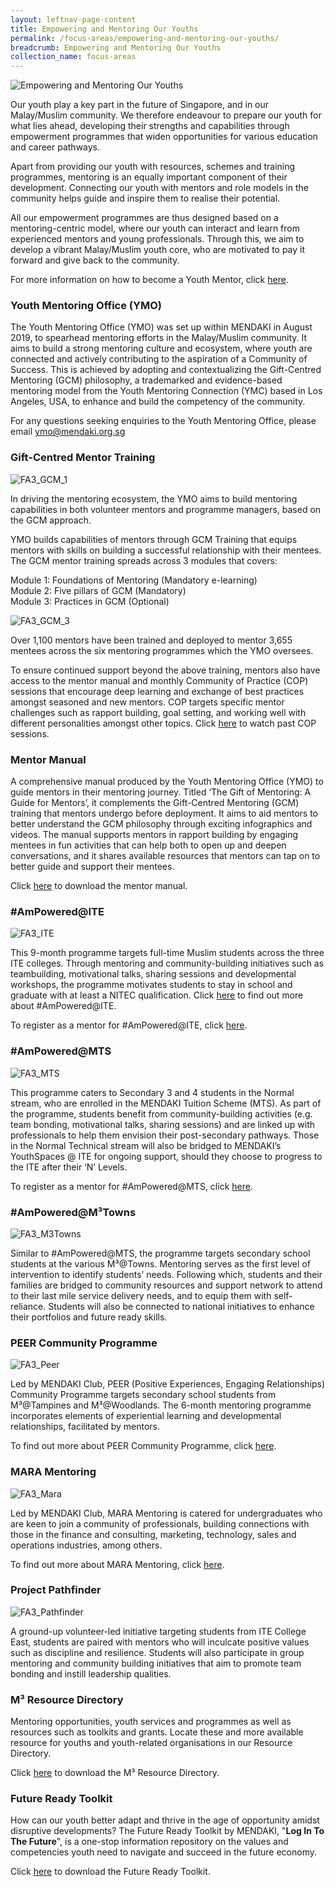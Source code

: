 ```yaml
---
layout: leftnav-page-content
title: Empowering and Mentoring Our Youths
permalink: /focus-areas/empowering-and-mentoring-our-youths/
breadcrumb: Empowering and Mentoring Our Youths
collection_name: focus-areas
---
```


![Empowering and Mentoring Our Youths](/images/focus-area-empowering.jpg)

Our youth play a key part in the future of Singapore, and in our Malay/Muslim community. We therefore endeavour to prepare our youth for what lies ahead, developing their strengths and capabilities through empowerment programmes that widen opportunities for various education and career pathways.

Apart from providing our youth with resources, schemes and training programmes, mentoring is an equally important component of their development. Connecting our youth with mentors and role models in the community helps guide and inspire them to realise their potential.

All our empowerment programmes are thus designed based on a mentoring-centric model, where our youth can interact and learn from experienced mentors and young professionals. Through this, we aim to develop a vibrant Malay/Muslim youth core, who are motivated to pay it forward and give back to the community.

For more information on how to become a Youth Mentor, click [here](https://www.tinyurl.com/volunteerMENDAKI2021).

### **Youth Mentoring Office (YMO)** 

The Youth Mentoring Office (YMO) was set up within MENDAKI in August 2019, to spearhead mentoring efforts in the Malay/Muslim community. It aims to build a strong mentoring culture and ecosystem, where youth are connected and actively contributing to the aspiration of a Community of Success. This is achieved by adopting and contextualizing the Gift-Centred Mentoring (GCM) philosophy, a trademarked and evidence-based mentoring model from the Youth Mentoring Connection (YMC) based in Los Angeles, USA, to enhance and build the competency of the community.

For any questions seeking enquiries to the Youth Mentoring Office, please email ymo@mendaki.org.sg 

### **Gift-Centred Mentor Training** 

![FA3_GCM_1](/images/FA3_GCM_1_2.JPEG)

In driving the mentoring ecosystem, the YMO aims to build mentoring capabilities in both volunteer mentors and programme managers, based on the GCM approach. 

YMO builds capabilities of mentors through GCM Training that equips mentors with skills on building a successful relationship with their mentees. The GCM mentor training spreads across 3 modules that covers:

Module 1: Foundations of Mentoring (Mandatory e-learning) <br>
Module 2: Five pillars of GCM (Mandatory) <br>
Module 3: Practices in GCM (Optional) <br>

![FA3_GCM_3](/images/FA3_GCM_3.png)

Over 1,100 mentors have been trained and deployed to mentor 3,655 mentees across the six mentoring programmes which the YMO oversees. 

To ensure continued support beyond the above training, mentors also have access to the mentor manual and monthly Community of Practice (COP) sessions that encourage deep learning and exchange of best practices amongst seasoned and new mentors. COP targets specific mentor challenges such as rapport building, goal setting, and working well with different personalities amongst other topics. Click [here](https://www.youtube.com/channel/UCIEd7EWcu1apONGn-nsVbnQ) to watch past COP sessions.  

### **Mentor Manual**

A comprehensive manual produced by the Youth Mentoring Office (YMO) to guide mentors in their mentoring journey. Titled ‘The Gift of Mentoring: A Guide for Mentors’, it complements the Gift-Centred Mentoring (GCM) training that mentors undergo before deployment. It aims to aid mentors to better understand the GCM philosophy through exciting infographics and videos. The manual supports mentors in rapport building by engaging mentees in fun activities that can help both to open up and deepen conversations, and it shares available resources that mentors can tap on to better guide and support their mentees.

Click <a href="/images/PDF/Mendaki_Digital_v10_24nov_4.2MB.pdf" class="no-pdf-icon" style="margin-left:0;">here</a> to download the mentor manual.

### **#AmPowered@ITE** 

![FA3_ITE](/images/FA3_ITE.jpg)

This 9-month programme targets full-time Muslim students across the three ITE colleges. Through mentoring and community-building initiatives such as teambuilding, motivational talks, sharing sessions and developmental workshops, the programme motivates students to stay in school and graduate with at least a NITEC qualification. Click [here](https://youtu.be/5P5CLRez9eA) to find out more about #AmPowered@ITE.

To register as a mentor for #AmPowered@ITE, click [here](https://www.tinyurl.com/volunteerMENDAKI2021).

### **#AmPowered@MTS** 

![FA3_MTS](/images/FA3_MTS.jpeg)

This programme caters to Secondary 3 and 4 students in the Normal stream, who are enrolled in the MENDAKI Tuition Scheme (MTS). As part of the programme, students benefit from community-building activities (e.g. team bonding, motivational talks, sharing sessions) and are  linked up with professionals to help them envision their post-secondary pathways. Those in the Normal Technical stream will also be bridged to MENDAKI’s YouthSpaces @ ITE for ongoing support, should they choose to progress to the ITE after their ‘N’ Levels. 

To register as a mentor for #AmPowered@MTS, click [here](https://www.tinyurl.com/volunteerMENDAKI2021).

### **#AmPowered@M³Towns** 

![FA3_M3Towns](/images/FA3_M3Towns.jpg)

Similar to #AmPowered@MTS, the programme targets secondary school students at the various M³@Towns. Mentoring serves as the first level of intervention to identify students’ needs. Following which, students and their families are bridged to community resources and support network to attend to their last mile service delivery needs, and to equip them with self-reliance. Students will also be connected to national initiatives to enhance  their portfolios and future ready skills. 

### **PEER Community Programme** 

![FA3_Peer](/images/FA3_PEER.png)

Led by MENDAKI Club, PEER (Positive Experiences, Engaging Relationships) Community Programme targets secondary school students from M³@Tampines and M³@Woodlands. The 6-month mentoring programme incorporates elements of experiential learning and developmental relationships, facilitated by mentors. 

To find out more about PEER Community Programme, click [here](https://www.ymcpeer.com/).

### **MARA Mentoring** 

![FA3_Mara](/images/FA3_MARA.png)

Led by MENDAKI Club, MARA Mentoring is catered for undergraduates who are keen to join a community of professionals, building connections with those in the finance and consulting, marketing, technology, sales and operations industries, among others.

To find out more about MARA Mentoring, click [here](https://www.maramentoring.com/).

### **Project Pathfinder** 

![FA3_Pathfinder](/images/FA3_Pathfinder.JPG)

A ground-up volunteer-led initiative targeting students from ITE College East, students are paired with mentors who will inculcate positive values such as discipline and resilience. Students will also participate in group mentoring and community building initiatives that aim to promote team bonding and instill leadership qualities.

### **M³ Resource Directory** 

Mentoring opportunities, youth services and programmes as well as resources such as toolkits and grants. Locate these and more available resource for youths and youth-related organisations in our Resource Directory.

Click <a href="/images/PDF/M³_Youth_Resource_Directory_123KB.pdf" class="no-pdf-icon" style="margin-left:0;">here</a> to download the M³ Resource Directory.

### **Future Ready Toolkit**

How can our youth better adapt and thrive in the age of opportunity amidst disruptive developments? The Future Ready Toolkit by MENDAKI, "**Log In To The Future**", is a one-stop information repository on the values and competencies youth need to navigate and succeed in the future economy.

Click <a href="/images/PDF/Future_Ready_Toolkit_4.6MB.pdf" class="no-pdf-icon" style="margin-left:0;">here</a> to download the Future Ready Toolkit.

